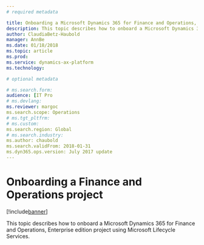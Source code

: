 ```yaml
---
# required metadata

title: Onboarding a Microsoft Dynamics 365 for Finance and Operations, Enterprise edition project
description: This topic describes how to onboard a Microsoft Dynamics 365 for Finance and Operations, Enterprise edition project using Microsoft Lifecycle Services.
author: ClaudiaBetz-Haubold
manager: AnnBe
ms.date: 01/18/2018
ms.topic: article
ms.prod: 
ms.service: dynamics-ax-platform
ms.technology: 

# optional metadata

# ms.search.form:  
audience: [IT Pro
# ms.devlang: 
ms.reviewer: margoc
ms.search.scope: Operations
# ms.tgt_pltfrm: 
# ms.custom: 
ms.search.region: Global
# ms.search.industry: 
ms.author: chaubold
ms.search.validFrom: 2018-01-31
ms.dyn365.ops.version: July 2017 update
---
```


# Onboarding a Finance and Operations project

[!include[banner](../includes/banner.md)]

This topic describes how to onboard a Microsoft Dynamics 365 for Finance and Operations, Enterprise edition project using Microsoft Lifecycle Services.

